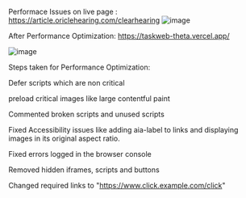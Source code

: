 Performace Issues on live page : https://article.oriclehearing.com/clearhearing
![image](https://github.com/user-attachments/assets/56a39aaa-5a22-405c-b449-3887d1d1d06d)

After Performance Optimization: https://taskweb-theta.vercel.app/

![image](https://github.com/user-attachments/assets/a6702eff-2464-4202-95ce-bcb973bd55a0)

Steps taken for Performance Optimization:

Defer scripts which are non critical

preload critical images like large contentful paint

Commented broken scripts and unused scripts

Fixed Accessibility issues like adding aia-label to links and displaying images in its original aspect ratio.

Fixed errors logged in the browser console

Removed hidden iframes, scripts and buttons

Changed required links to "https://www.click.example.com/click"


 

